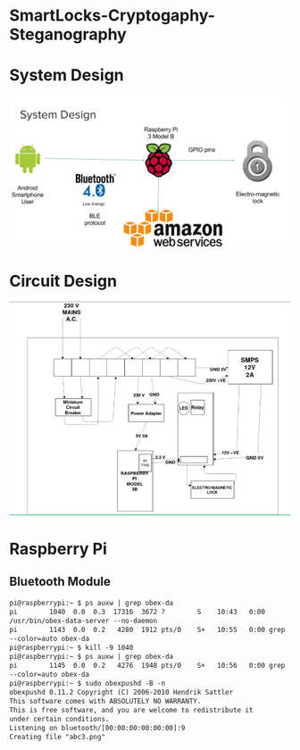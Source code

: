 # SmartLocks-Cryptogaphy-Steganography

# System Design
![](https://github.com/ChaiBapchya/SmartLocks-Cryptogaphy-Steganography/blob/master/Pictures/System%20Design.png)

# Circuit Design
![](https://github.com/ChaiBapchya/SmartLocks-Cryptogaphy-Steganography/blob/master/Pictures/Circuit%20diagram.png)


# Raspberry Pi 
## Bluetooth Module
```
pi@raspberrypi:~ $ ps auxw | grep obex-da
pi        1040  0.0  0.3  17316  3672 ?        S    10:43   0:00 /usr/bin/obex-data-server --no-daemon 
pi        1143  0.0  0.2   4280  1912 pts/0    S+   10:55   0:00 grep --color=auto obex-da
pi@raspberrypi:~ $ kill -9 1040
pi@raspberrypi:~ $ ps auxw | grep obex-da
pi        1145  0.0  0.2   4276  1948 pts/0    S+   10:56   0:00 grep --color=auto obex-da
pi@raspberrypi:~ $ sudo obexpushd -B -n
obexpushd 0.11.2 Copyright (C) 2006-2010 Hendrik Sattler
This software comes with ABSOLUTELY NO WARRANTY.
This is free software, and you are welcome to redistribute it
under certain conditions.
Listening on bluetooth/[00:00:00:00:00:00]:9
Creating file "abc3.png"
```
